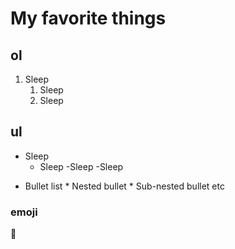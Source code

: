 # My favorite things
## ol
1. Sleep
     1. Sleep
      3. Sleep
## ul
- Sleep
     - Sleep
      -Sleep
          -Sleep
* Bullet list
              * Nested bullet
                  * Sub-nested bullet etc
### emoji
:thinking:
